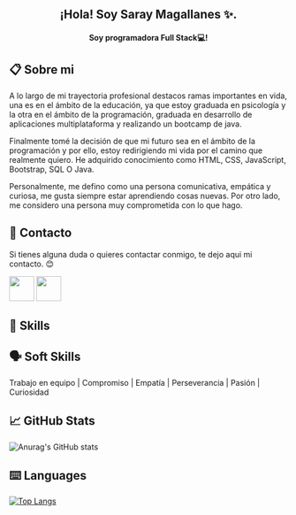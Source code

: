 <h2 align="center"> ¡Hola! Soy Saray Magallanes ✨. </h2>
<p align="center">

</p>
<h4 align="center"> Soy programadora Full Stack💻! </h4>
  
## 📋 Sobre mi
A lo largo de mi trayectoria profesional destacos ramas importantes en vida, una es en el ámbito de la educación, ya que estoy graduada en psicología y la otra en el ámbito de la programación, graduada en desarrollo de aplicaciones multiplataforma y realizando un bootcamp de java.

Finalmente tomé la decisión de que mi futuro sea en el ámbito de la programación y por ello, estoy redirigiendo mi vida por el camino que realmente quiero. He adquirido conocimiento como HTML, CSS, JavaScript, Bootstrap, SQL O Java.

Personalmente, me defino como una persona comunicativa, empática y curiosa, me gusta siempre estar aprendiendo cosas nuevas. Por otro lado, me considero una persona muy comprometida con lo que hago.

## 📩 Contacto
Si tienes alguna duda o quieres contactar conmigo, te dejo aqui mi contacto. 😊

<p align="left" >
      <a href="mailto:smagarodri@gmail.com?Subject=I%20want%20propose%20you%20something" target="_blank" rel="noreferrer"><img src="https://user-images.githubusercontent.com/48330849/172060688-5e1bf6ca-7bb9-43a2-b202-001170434946.png"  width="45"></a>
        <a href="https://www.linkedin.com/in/saray-magallanes/" target="_blank" rel="noreferrer"><img src="https://user-images.githubusercontent.com/48330849/172059761-c87c0437-c1b5-4e33-8d3e-e00adf4afc57.png"  width="45"></a>
</p>

## 💼 Skills   


## 🗣️ Soft Skills
 Trabajo en equipo | Compromiso | Empatía | Perseverancia | Pasión | Curiosidad 

## 📈 GitHub Stats 
![Anurag's GitHub stats](https://github-readme-stats.vercel.app/api?username=saraymaro&show_icons=true&theme=tokyonight)

## ⌨️ Languages 
[![Top Langs](https://github-readme-stats.vercel.app/api/top-langs/?username=saraymaro&layout=compact&theme=tokyonight)](https://github.com/Lagaress/github-readme-stats)
